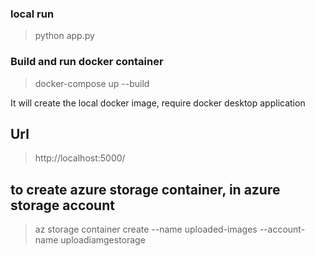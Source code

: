 ### local run 
> python app.py

### Build and run docker container

> docker-compose up --build

It will create the local docker image, require docker desktop application


## Url 

> http://localhost:5000/


## to create azure storage container, in azure storage account 

> az storage container create --name uploaded-images --account-name uploadiamgestorage 